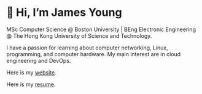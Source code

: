 # 👋 Hi, I’m James Young

MSc Computer Science @ Boston University | BEng Electronic Engineering @ The Hong Kong University of Science and Technology.

I have a passion for learning about computer networking, Linux, programming, and computer hardware. My main interest are in cloud engineering and DevOps.

Here is my [website](https://portfolio.jyylab.com/).

Here is my [resume](https://resume1.jyylab.com/).

